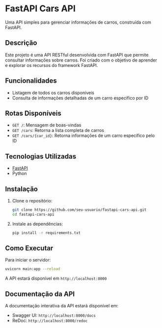 # FastAPI Cars API

Uma API simples para gerenciar informações de carros, construída com FastAPI.

## Descrição

Este projeto é uma API RESTful desenvolvida com FastAPI que permite consultar informações sobre carros. Foi criado com o objetivo de aprender e explorar os recursos do framework FastAPI.

## Funcionalidades

- Listagem de todos os carros disponíveis
- Consulta de informações detalhadas de um carro específico por ID

## Rotas Disponíveis

- `GET /`: Mensagem de boas-vindas
- `GET /cars`: Retorna a lista completa de carros
- `GET /cars/{car_id}`: Retorna informações de um carro específico pelo ID

## Tecnologias Utilizadas

- [FastAPI](https://fastapi.tiangolo.com/)
- Python

## Instalação

1. Clone o repositório:
   ```bash
   git clone https://github.com/seu-usuario/fastapi-cars-api.git
   cd fastapi-cars-api
   ```

2. Instale as dependências:
   ```bash
   pip install -r requirements.txt
   ```

## Como Executar

Para iniciar o servidor:

```bash
uvicorn main:app --reload
```

A API estará disponível em `http://localhost:8000`

## Documentação da API

A documentação interativa da API estará disponível em:

- Swagger UI: `http://localhost:8000/docs`
- ReDoc: `http://localhost:8000/redoc`
